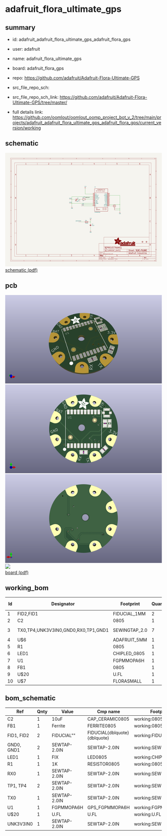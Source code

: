 # adafruit_flora_ultimate_gps
 
## summary 
* id: adafruit_adafruit_flora_ultimate_gps_adafruit_flora_gps
* user: adafruit
* name: adafruit_flora_ultimate_gps
* board: adafruit_flora_gps
* repo: https://github.com/adafruit/Adafruit-Flora-Ultimate-GPS



* src_file_repo_sch: 
* src_file_repo_sch_link: https://github.com/adafruit/Adafruit-Flora-Ultimate-GPS/tree/master/
* full details link: https://github.com/oomlout/oomlout_oomp_project_bot_v_2/tree/main/projects/adafruit_adafruit_flora_ultimate_gps_adafruit_flora_gps/current_version/working  

## schematic  
![](working_schematic_600.png)  
[schematic (pdf)](working_schematic.pdf) 






















## pcb  
![](working_3d_600.png) 
![](working_3d_front_600.png)  
![](working_3d_back_600.png)  
![](working_600.png)  
[board (pdf)](working.pdf)  

## working_bom
| Id | Designator | Footprint | Quantity | Designation | Supplier and ref |  | None | 
| --- | --- | --- | --- | --- | --- | --- | --- | 
| 1 | FID2,FID1 | FIDUCIAL_1MM | 2 | FIDUCIAL" |  |  | [''] | 
| 2 | C2 | 0805 | 1 | 10uF |  |  | [''] | 
| 3 | TX0,TP4,UNK3V3IN0,GND0,RX0,TP1,GND1 | SEWINGTAP_2.0 | 7 | SEWTAP-2.0IN |  |  | [''] | 
| 4 | U$6 | ADAFRUIT_5MM | 1 |  |  |  | [''] | 
| 5 | R1 | 0805 | 1 | 1K |  |  | [''] | 
| 6 | LED1 | CHIPLED_0805 | 1 | FIX |  |  | [''] | 
| 7 | U1 | FGPMMOPA6H | 1 | FGPMMOPA6H |  |  | [''] | 
| 8 | FB1 | 0805 | 1 | Ferrite |  |  | [''] | 
| 9 | U$20 | U.FL | 1 | U.FL |  |  | [''] | 
| 10 | U$7 | FLORASMALL | 1 |  |  |  | [''] | 


## bom_schematic
| Ref | Qnty | Value | Cmp name | Footprint | Description | Vendor | DNP | 
| --- | --- | --- | --- | --- | --- | --- | --- | 
| C2 | 1 | 10uF | CAP_CERAMIC0805 | working:0805 |  |  |  | 
| FB1 | 1 | Ferrite | FERRITE0805 | working:0805 |  |  |  | 
| FID1, FID2 | 2 | FIDUCIAL"" | FIDUCIAL{dblquote}{dblquote} | working:FIDUCIAL_1MM |  |  |  | 
| GND0, GND1 | 2 | SEWTAP-2.0IN | SEWTAP-2.0IN | working:SEWINGTAP_2.0 |  |  |  | 
| LED1 | 1 | FIX | LED0805 | working:CHIPLED_0805 |  |  |  | 
| R1 | 1 | 1K | RESISTOR0805 | working:0805 |  |  |  | 
| RX0 | 1 | SEWTAP-2.0IN | SEWTAP-2.0IN | working:SEWINGTAP_2.0 |  |  |  | 
| TP1, TP4 | 2 | SEWTAP-2.0IN | SEWTAP-2.0IN | working:SEWINGTAP_2.0 |  |  |  | 
| TX0 | 1 | SEWTAP-2.0IN | SEWTAP-2.0IN | working:SEWINGTAP_2.0 |  |  |  | 
| U1 | 1 | FGPMMOPA6H | GPS_FGPMMOPA6H | working:FGPMMOPA6H |  |  |  | 
| U$20 | 1 | U.FL | U.FL | working:U.FL |  |  |  | 
| UNK3V3IN0 | 1 | SEWTAP-2.0IN | SEWTAP-2.0IN | working:SEWINGTAP_2.0 |  |  |  | 



